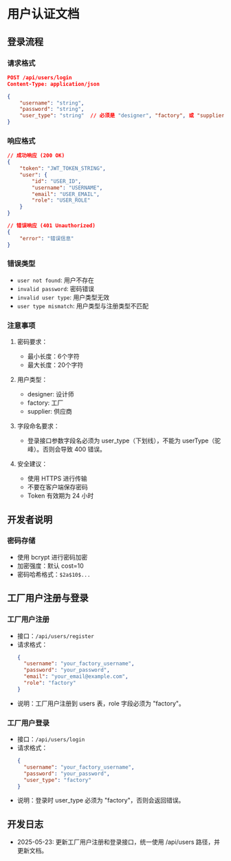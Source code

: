 # 用户认证文档

## 登录流程

### 请求格式
```json
POST /api/users/login
Content-Type: application/json

{
    "username": "string",
    "password": "string",
    "user_type": "string"  // 必须是 "designer", "factory", 或 "supplier"
}
```

### 响应格式
```json
// 成功响应 (200 OK)
{
    "token": "JWT_TOKEN_STRING",
    "user": {
        "id": "USER_ID",
        "username": "USERNAME",
        "email": "USER_EMAIL",
        "role": "USER_ROLE"
    }
}

// 错误响应 (401 Unauthorized)
{
    "error": "错误信息"
}
```

### 错误类型
- `user not found`: 用户不存在
- `invalid password`: 密码错误
- `invalid user type`: 用户类型无效
- `user type mismatch`: 用户类型与注册类型不匹配

### 注意事项
1. 密码要求：
   - 最小长度：6个字符
   - 最大长度：20个字符

2. 用户类型：
   - designer: 设计师
   - factory: 工厂
   - supplier: 供应商

3. 字段命名要求：
   - 登录接口参数字段名必须为 user_type（下划线），不能为 userType（驼峰）。否则会导致 400 错误。

4. 安全建议：
   - 使用 HTTPS 进行传输
   - 不要在客户端保存密码
   - Token 有效期为 24 小时

## 开发者说明

### 密码存储
- 使用 bcrypt 进行密码加密
- 加密强度：默认 cost=10
- 密码哈希格式：`$2a$10$...`

## 工厂用户注册与登录

### 工厂用户注册
- 接口：`/api/users/register`
- 请求格式：
  ```json
  {
    "username": "your_factory_username",
    "password": "your_password",
    "email": "your_email@example.com",
    "role": "factory"
  }
  ```
- 说明：工厂用户注册到 users 表，role 字段必须为 "factory"。

### 工厂用户登录
- 接口：`/api/users/login`
- 请求格式：
  ```json
  {
    "username": "your_factory_username",
    "password": "your_password",
    "user_type": "factory"
  }
  ```
- 说明：登录时 user_type 必须为 "factory"，否则会返回错误。

## 开发日志
- 2025-05-23: 更新工厂用户注册和登录接口，统一使用 /api/users 路径，并更新文档。 